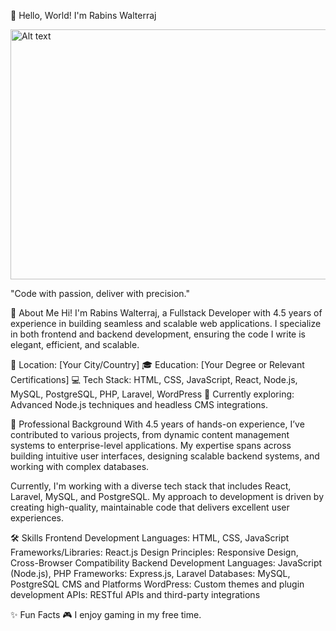 👋 Hello, World! I'm Rabins Walterraj

<img src="[image-link-url](https://toppng.com/uploads/preview/linkedin-logo-png-file-11660255256jvq09sv8zd.png)" alt="Alt text" width="600" height="400">

"Code with passion, deliver with precision."


🌟 About Me
Hi! I'm Rabins Walterraj, a Fullstack Developer with 4.5 years of experience in building seamless and scalable web applications. I specialize in both frontend and backend development, ensuring the code I write is elegant, efficient, and scalable.

🏡 Location: [Your City/Country]
🎓 Education: [Your Degree or Relevant Certifications]
💻 Tech Stack: HTML, CSS, JavaScript, React, Node.js, MySQL, PostgreSQL, PHP, Laravel, WordPress
🌱 Currently exploring: Advanced Node.js techniques and headless CMS integrations.

💼 Professional Background
With 4.5 years of hands-on experience, I’ve contributed to various projects, from dynamic content management systems to enterprise-level applications. My expertise spans across building intuitive user interfaces, designing scalable backend systems, and working with complex databases.

Currently, I'm working with a diverse tech stack that includes React, Laravel, MySQL, and PostgreSQL. My approach to development is driven by creating high-quality, maintainable code that delivers excellent user experiences.


🛠️ Skills
Frontend Development
Languages: HTML, CSS, JavaScript
Frameworks/Libraries: React.js
Design Principles: Responsive Design, Cross-Browser Compatibility
Backend Development
Languages: JavaScript (Node.js), PHP
Frameworks: Express.js, Laravel
Databases: MySQL, PostgreSQL
CMS and Platforms
WordPress: Custom themes and plugin development
APIs: RESTful APIs and third-party integrations


✨ Fun Facts
🎮 I enjoy gaming in my free time.

